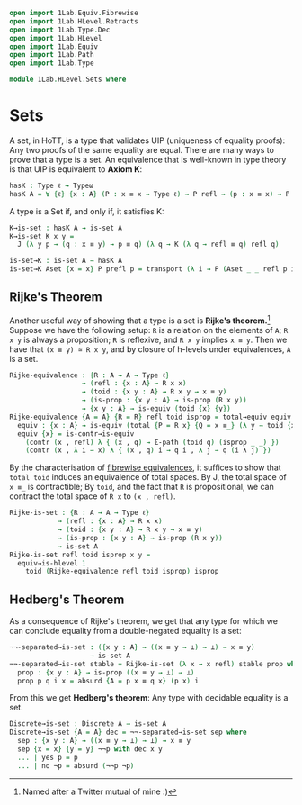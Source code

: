 ```agda
open import 1Lab.Equiv.Fibrewise
open import 1Lab.HLevel.Retracts
open import 1Lab.Type.Dec
open import 1Lab.HLevel
open import 1Lab.Equiv
open import 1Lab.Path
open import 1Lab.Type

module 1Lab.HLevel.Sets where
```

<!--
```
private variable
  ℓ : Level
  A : Type ℓ
  x y : A
  p q : x ≡ y
```
-->

# Sets

A set, in HoTT, is a type that validates UIP (uniqueness of equality
proofs): Any two proofs of the same equality are equal. There are many
ways to prove that a type is a set. An equivalence that is well-known in
type theory is that UIP is equivalent to **Axiom K**:

```agda
hasK : Type ℓ → Typeω
hasK A = ∀ {ℓ} {x : A} (P : x ≡ x → Type ℓ) → P refl → (p : x ≡ x) → P p
```

A type is a Set if, and only if, it satisfies K:

```agda
K→is-set : hasK A → is-set A
K→is-set K x y =
  J (λ y p → (q : x ≡ y) → p ≡ q) (λ q → K (λ q → refl ≡ q) refl q)

is-set→K : is-set A → hasK A
is-set→K Aset {x = x} P prefl p = transport (λ i → P (Aset _ _ refl p i)) prefl
```

## Rijke's Theorem

Another useful way of showing that a type is a set is **Rijke's
theorem.**[^1] Suppose we have the following setup: `R` is a relation on
the elements of `A`; `R x y` is always a proposition; `R` is reflexive,
and `R x y` implies `x ≡ y`. Then we have that `(x ≡ y) ≃ R x y`, and by
closure of h-levels under equivalences, `A` is a set.

```agda
Rijke-equivalence : {R : A → A → Type ℓ}
                  → (refl : {x : A} → R x x)
                  → (toid : {x y : A} → R x y → x ≡ y)
                  → (is-prop : {x y : A} → is-prop (R x y))
                  → {x y : A} → is-equiv (toid {x} {y})
Rijke-equivalence {A = A} {R = R} refl toid isprop = total→equiv equiv where
  equiv : {x : A} → is-equiv (total {P = R x} {Q = x ≡_} (λ y → toid {x} {y}))
  equiv {x} = is-contr→is-equiv
    (contr (x , refl) λ { (x , q) → Σ-path (toid q) (isprop _ _) })
    (contr (x , λ i → x) λ { (x , q) i → q i , λ j → q (i ∧ j) })
```

By the characterisation of [fibrewise equivalences], it suffices to show
that `total toid` induces an equivalence of total spaces. By J, the
total space of `x ≡_` is contractible; By `toid`, and the fact that `R`
is propositional, we can contract the total space of `R x` to `(x ,
refl)`.

[fibrewise equivalences]: agda://1Lab.Equiv.Fibrewise

```agda
Rijke-is-set : {R : A → A → Type ℓ}
            → (refl : {x : A} → R x x)
            → (toid : {x y : A} → R x y → x ≡ y)
            → (is-prop : {x y : A} → is-prop (R x y))
            → is-set A
Rijke-is-set refl toid isprop x y =
  equiv→is-hlevel 1
    toid (Rijke-equivalence refl toid isprop) isprop
```

## Hedberg's Theorem

As a consequence of Rijke's theorem, we get that any type for which we
can conclude equality from a double-negated equality is a set:

```agda
¬¬-separated→is-set : ({x y : A} → ((x ≡ y → ⊥) → ⊥) → x ≡ y)
                    → is-set A
¬¬-separated→is-set stable = Rijke-is-set (λ x → x refl) stable prop where
  prop : {x y : A} → is-prop ((x ≡ y → ⊥) → ⊥)
  prop p q i x = absurd {A = p x ≡ q x} (p x) i
```

From this we get **Hedberg's theorem**: Any type with decidable equality
is a set.

```agda
Discrete→is-set : Discrete A → is-set A
Discrete→is-set {A = A} dec = ¬¬-separated→is-set sep where
  sep : {x y : A} → ((x ≡ y → ⊥) → ⊥) → x ≡ y
  sep {x = x} {y = y} ¬¬p with dec x y
  ... | yes p = p
  ... | no ¬p = absurd (¬¬p ¬p)
```

[^1]: Named after a Twitter mutual of mine :)
